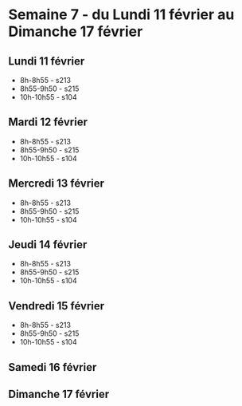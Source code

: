 # Semaine 7 - du Lundi 11 février au Dimanche 17 février


## Lundi 11 février

* 8h-8h55 - s213
* 8h55-9h50 - s215
* 10h-10h55 - s104

## Mardi 12 février

* 8h-8h55 - s213
* 8h55-9h50 - s215
* 10h-10h55 - s104

## Mercredi 13 février

* 8h-8h55 - s213
* 8h55-9h50 - s215
* 10h-10h55 - s104

## Jeudi 14 février

* 8h-8h55 - s213
* 8h55-9h50 - s215
* 10h-10h55 - s104

## Vendredi 15 février

* 8h-8h55 - s213
* 8h55-9h50 - s215
* 10h-10h55 - s104

## Samedi 16 février


## Dimanche 17 février

